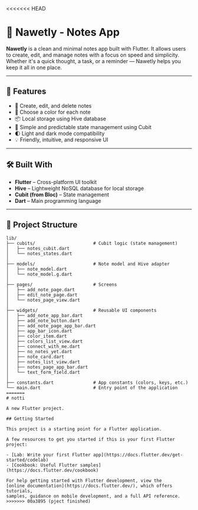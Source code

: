 <<<<<<< HEAD
# 📝 Nawetly - Notes App

**Nawetly** is a clean and minimal notes app built with Flutter. It allows users to create, edit, and manage notes with a focus on speed and simplicity. Whether it's a quick thought, a task, or a reminder — Nawetly helps you keep it all in one place.

---

## 🚀 Features

- 📝 Create, edit, and delete notes
- 🎨 Choose a color for each note
- 📦 Local storage using Hive database
- 🧠 Simple and predictable state management using Cubit
- 🌓 Light and dark mode compatibility
- 💡 Friendly, intuitive, and responsive UI

---

## 🛠️ Built With

- **Flutter** – Cross-platform UI toolkit
- **Hive** – Lightweight NoSQL database for local storage
- **Cubit (from Bloc)** – State management
- **Dart** – Main programming language

---

## 📁 Project Structure

```plaintext
lib/
├── cubits/                      # Cubit logic (state management)
│   ├── notes_cubit.dart
│   └── notes_states.dart
│
├── models/                      # Note model and Hive adapter
│   ├── note_model.dart
│   └── note_model.g.dart
│
├── pages/                       # Screens
│   ├── add_note_page.dart
│   ├── edit_note_page.dart
│   └── notes_page_view.dart
│
├── widgets/                     # Reusable UI components
│   ├── add_note_app_bar.dart
│   ├── add_note_button.dart
│   ├── add_note_page_app_bar.dart
│   ├── app_bar_icon.dart
│   ├── color_item.dart
│   ├── colors_list_view.dart
│   ├── connect_with_me.dart
│   ├── no_notes_yet.dart
│   ├── note_card.dart
│   ├── notes_list_view.dart
│   ├── notes_page_app_bar.dart
│   └── text_form_field.dart
│
├── constants.dart               # App constants (colors, keys, etc.)
└── main.dart                    # Entry point of the application
=======
# notti

A new Flutter project.

## Getting Started

This project is a starting point for a Flutter application.

A few resources to get you started if this is your first Flutter project:

- [Lab: Write your first Flutter app](https://docs.flutter.dev/get-started/codelab)
- [Cookbook: Useful Flutter samples](https://docs.flutter.dev/cookbook)

For help getting started with Flutter development, view the
[online documentation](https://docs.flutter.dev/), which offers tutorials,
samples, guidance on mobile development, and a full API reference.
>>>>>>> 00a3895 (pject finished)
